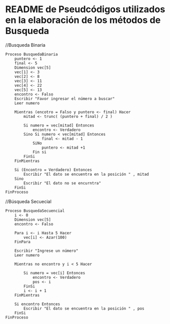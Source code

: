 # README de Pseudcódigos utilizados en la elaboración de los métodos de Busqueda

//Busqueda Binaria

	Proceso BusquedaBinaria
		puntero <- 1
		final <- 5
		Dimension vec[5]
		vec[1] <- 3
		vec[2] <- 8
		vec[3] <- 11
		vec[4] <- 22
		vec[5] <- 13
		encontro <- Falso
		Escribir "Favor ingresar el número a buscar"
		Leer numero
	
		Mientras (encotro = Falso y puntero <- final) Hacer
			mitad <- trunc( (puntero + final) / 2 )

			Si numero = vec[mitad] Entonces
				encontro <- Verdadero
			Sino Si numero < vec[mitad] Entonces
					final <- mitad - 1	
				SiNo
					puntero <- mitad +1
				Fin si
			FinSi
		FinMientras
	
		Si (Encontro = Verdadero) Entonces
			Escribir "El dato se encuentra en la posición " , mitad
		Sino 
			Escribir "El dato no se encurntra"
		FinSi
	FinProceso	

//Búsqueda Secuecial

	Proceso BusquedaSecuencial 
		i <- 0
		Dimension vec[5]
		encontro <- Falso

		Para i <- i Hasta 5 Hacer
			vec[i] <- Azar(100)
		FinPara

		Escribir "Ingrese un número"
		Leer numero

		Mientras no encontro y i < 5 Hacer

			Si numero = vec[i] Entonces
				encontro <- Verdadero
				pos <- i
			FinSi
			i <- i + 1
		FinMientras

		Si encontro Entonces
			Escribir "El dato se encuentra en la posición " , pos
		FinSi
	FinProceso	
